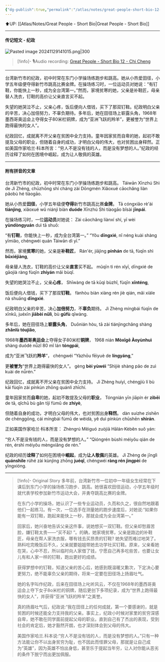 ```yaml
---
{"dg-publish":true,"permalink":"/atlas/notes/great-people-short-bio-12-chi-cheng/"}
---
```


⬆️UP: [[Atlas/Notes/Great People - Short Bio\|Great People - Short Bio]]

---

#### 传记短文 - 纪政
![Pasted image 20241129141015.png|300](/img/user/Atlas/Utilities/Images/Pasted%20image%2020241129141015.png)

> [!info]- 🎙️Audio recording: [Great People - Short Bio 12 - Chi Cheng](https://drive.google.com/file/d/1YlZ02tDjpTKzKdrzJqiD2JDYEH4oJmlI/view?usp=drive_link)

---

台湾新竹市的纪政，初中时常在东门小学操场练跑步和跳高。她从小热爱田径，小学五年级便夺得新竹市跳高比赛金牌。在操场练习时，一位运动员对她说：“有钉鞋，你能快上一秒，成为全台湾第一。”然而，家境贫寒的她，父亲是补鞋匠，母亲替人洗衣，钉鞋的高价让父亲直言买不起。

失望的她哭泣不止，父亲心疼，饭后便向人借钱，买下了那双钉鞋。纪政明白父亲的辛苦，决心加倍努力，不辜负期待。多年后，她在田径场上崭露头角，1968年墨西哥奥运会上夺得女子80米栏铜牌，成为“亚洲飞跃的羚羊”，更被誉为“世界上跑得最快的女人”。

纪政回忆，成就离不开父亲在贫困中全力支持。童年因家贫而自卑的她，起初不敢提及父母的职业，但随着自身的成功，才明白父母的伟大，也对贫困出身释然。正如美国作家哈兰·科本所言：“穷人不是没有钱的人，而是没有梦想的人。”纪政的经历诠释了如何在困境中崛起，成为让人敬佩的英雄。

---

#### 附有拼音的文章

台湾新竹市的纪政，初中时常在东门小学操场练跑步和跳高。
Táiwān Xīnzhú Shì de Jì Zhèng, chūzhōng shí cháng zài Dōngmén Xiǎoxué cāochǎng liàn pǎobù hé tiàogāo. 

她从小热爱**田径**，小学五年级便**夺得**新竹市跳高比赛**金牌**。
Tā cóngxiǎo rè'ài **tiánjìng**, xiǎoxué wǔ niánjí biàn **duóde** Xīnzhú Shì tiàogāo bǐsài **jīnpái**. 

在操场练习时，一位**运动员**对她说：
Zài cāochǎng liànxí shí, yī wèi **yùndòngyuán** duì tā shuō:

“有**钉鞋**，你能快上一秒，成为全台湾第一。”
“Yǒu **dīngxié**, nǐ néng kuài shàng yīmiǎo, chéngwéi quán Táiwān dì yī.” 

然而，家境**贫寒**的她，父亲是**补鞋匠**，
Rán'ér, jiājìng **pínhán** de tā, fùqīn shì **bǔxiéjiàng**, 

母亲替人洗衣，钉鞋的高价让父亲**直言**买不起。
mǔqīn tì rén xǐyī, dīngxié de gāojià ràng fùqīn **zhíyán** mǎi bùqǐ.



失望的她哭泣不止，父亲**心疼**，
Shīwàng de tā kūqì bùzhǐ, fùqīn **xīnténg**, 

饭后便向人借钱，买下了那双**钉鞋**。
fànhòu biàn xiàng rén jiè qián, mǎi xiàle nà shuāng **dīngxié**. 

纪政明白父亲的辛苦，决心**加倍努力**，不**辜负**期待。
Jì Zhèng míngbái fùqīn de xīnkǔ, juéxīn **jiābèi nǔlì**, bù **gūfù** qīwàng. 

多年后，她在田径场上**崭露头角**，
Duōnián hòu, tā zài tiánjìngchǎng shàng **zhǎnlù tóujiǎo**, 

1968年**墨西哥奥运会**上夺得女子80米栏**铜牌**，
1968 nián **Mòxīgē Àoyùnhuì** shàng duódé nǚzǐ 80 mǐ lán **tóngpái**, 

成为“亚洲飞跃的**羚羊**”，
chéngwéi “Yàzhōu fēiyuè de **língyáng**,” 

更**被誉为**“世界上跑得最快的女人”。
gèng **bèi yùwéi** “Shìjiè shàng pǎo de zuì kuài de nǚrén.”


纪政回忆，成就离不开父亲在贫困中全力支持。
Jì Zhèng huíyì, chéngjiù lí bù kāi fùqīn zài pínkùn zhōng quánlì zhīchí. 

童年因家贫而**自卑**的她，起初不敢提及父母的**职业**，
Tóngnián yīn jiāpín ér **zìbēi** de tā, qǐchū bù gǎn tíjí fùmǔ de **zhíyè**, 

但随着自身的成功，才明白父母的伟大，也对贫困出身**释然**。
dàn suízhe zìshēn de chénggōng, cái míngbái fùmǔ de wěidà, yě duì pínkùn chūshēn **shìrán**. 

正如美国作家哈兰·科本所言：
Zhèngrú Měiguó zuòjiā Hālán·Kèběn suǒ yán: 

“穷人不是没有钱的人，而是没有梦想的人。”
“Qióngrén bùshì méiyǒu qián de rén, érshì méiyǒu mèngxiǎng de rén.” 

纪政的经历**诠释**了如何在困境中**崛起**，成为**让人敬佩**的英雄。
Jì Zhèng de jīnglì **quánshìle** rúhé zài kùnjìng zhōng **juéqǐ**, chéngwéi **ràng rén jìngpèi** de yīngxióng.


---

> [!info]- Original Story
> 多年前，台湾新竹市一位初中一年级女生经常在下课后到东门小学的操场练习跑步、跳高。她很喜欢田径运动，小学五年级时就代表学校参加新竹市运动大会，并勇夺跳高比赛的金牌。
>
> 在东门小学的操场，她认识了一些专业运动员，久而和久之，很自然地跟着他们一起练习。有一次，一位选手在测量她的跑步速度后，对她说:“如果你能有一双钉鞋，跑起来能快上一秒，那就会成为全台湾第一。”
> 
> 回家后，她兴奋地告诉父亲这件事，说她想买一双钉鞋。但父亲却愁眉苦脸，嫌钉鞋太贵——“买不起! ”。的确，她家境贫寒，父亲是路边的补鞋匠，母亲在帮人家洗衣服，哪有钱去买昂贵的钉鞋? 她失望而难过地哭了。熟料吃完晚饭后不久，父亲就要姐姐带她去功学社买钉鞋。原来，父亲看她在哭，心中不忍，所以临时向人家借了钱，宁愿自己再多吃些苦，也要让女儿有和人家一样的钉鞋，跑出更好的成绩。
> 
> 获得梦想中的钉鞋，知道父亲的苦心后，她感到既温暖又歉次，下定决心要更努力，绝不能辜负父亲的期待，将来一定要在田径场上扬眉吐气。
>
> 她的名字叫作纪政，后来在田径场上叱听风云，不仅在1968年的墨西哥奥运会上夺下女子8o米栏的铜牌，随后更创下多项纪录，成为“世界上跑得最快的女人”，并获得“亚洲飞跃的羚羊”之美誉。
> 
> 真的扬眉吐气后，纪政说:“我在田径上的任何成就，第一个要感谢的，就是贫困的时候还能全力支持我的父亲。事实上，纪政小时候对家里的贫穷深感自卑，她不敢在同学面前提起父母的职业。直到自己有了杰出的表现，受到社会的肯定后，她才豁然开朗，也才深刻体会到父母的伟大。
> 
> 美国作家哈兰.科本说:“穷人不是没有钱的人，而是没有梦想的人。”只有一种方法能让你不以出身贫穷为耻，也不因此而怪罪父母，那就是让自己成为“英雄”，因为英雄不怕出身低，甚至乐于提起当年穷，让人对你能从恶劣的条件下脱宁而出更加佩服。
